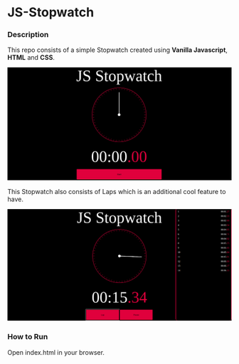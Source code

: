 # JS-Stopwatch

### Description
This repo consists of a simple Stopwatch created using **Vanilla Javascript**, **HTML** and **CSS**.

![project look](look1.png)

This Stopwatch also consists of Laps which is an additional cool feature to have.

![project look](look2.png)

### How to Run
Open index.html in your browser.

